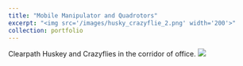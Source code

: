 ```yaml
---
title: "Mobile Manipulator and Quadrotors"
excerpt: "<img src='/images/husky_crazyflie_2.png' width='200'>"
collection: portfolio
---
```


Clearpath Huskey and Crazyflies in the corridor of office.
<img src='/images/husky_crazyflie.jpeg'>

